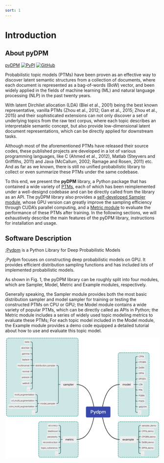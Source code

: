 ```yaml
---
sort: 1
---
```


# Introduction

## About pyDPM

[pyDPM](https://github.com/BoChenGroup/pydpm)   [![PyPI](https://img.shields.io/pypi/v/gluonts.svg?style=flat-square)](https://pypi.org/project/gluonts/)   [![GitHub](https://img.shields.io/github/license/awslabs/gluon-ts.svg?style=flat-square)](./LICENSE)

Probabilistic topic models (PTMs) have been proven as an effective way to discover latent semantic structures from a collection of documents, where each document is represented as a
bag-of-words (BoW) vector, and been widely applied in the fields of machine learning (ML)
and natural language processing (NLP) in the past twenty years. 

With latent Dirchilet allocation (LDA) (Blei et al., 2001) being the best known representative, vanilla PTMs (Zhou et al., 2012; Gan et al., 2015; Zhou et al., 2015) and their sophisticated extensions can not only discover a set of underlying topics from the raw text corpus, where each topic describes an interpretable semantic concept, but also provide low-dimensional latent document representations, which can be directly applied for downstream tasks.


Although most of the aforementioned PTMs have released their source codes, these published projects are developed in a lot of various programming languages, like C (Ahmed et al., 2012), Matlab (Steyvers and Griffiths, 2011) and Java (McCallum, 2002; Ramage and Rosen, 2011) etc. And as far as we known, there is still no unified probabilistic library to collect or even summarize these PTMs under the same codebase. 

To this end, we present the **pyDPM** library, a Python package that has contained a wide variety of [PTMs](https://dustone-mu.github.io/Model/), each of which has been reimplemented under a well-designd codebase and can be directly called from the library as an API. The pyDPM library also provides a [self-developed Sampler module](https://dustone-mu.github.io/Sample/), whose GPU version can greatly improve the sampling efficiency through CUDA’s parallel computing, and a [Metric module](https://dustone-mu.github.io/Metric/) to evaluate the performance of these PTMs after training. In the following sections, we will exhaustively describe the main features of the pyDPM library, instructions for installation and usage.

## Software Description

;[Pydpm](https://github.com/BoChenGroup/pydpm) is a Python Library for Deep Probabilistic Models

;Pydpm focuses on constructing deep probabilistic models on GPU. It provides efficient distribution sampling functions and has included lots of implemented probabilistic models.

As shown in Fig. 1, the pyDPM library can be roughly split into four modules, which are Sampler, Model, Metric and Example modules, respectively. 

Generally speaking, the Sampler module provides both the most basic distribution sampler and model sampler for training or testing the constructed PTMs on CPU or GPU; the Model module contains a wide variety of popular PTMs, which can be directly called as APIs in Python; the Metric module includes a series of widely used topic modeling metrics to evaluate these PTMs; For each topic model included in the Model module, the Example module provides a demo code equipped a detailed tutorial about how to use and evaluate this topic model.

![Image text](https://raw.githubusercontent.com/BoChenGroup/pydpm/master/pydpm_framework.png "Figure 1: The whole framework of the developed pyDPM library, including Sampler, Model, Metric and Example modules.")

